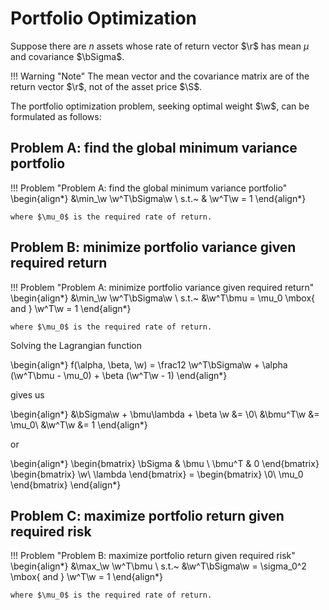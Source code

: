 # Portfolio Optimization
Suppose there are $n$ assets whose rate of return vector $\r$ has mean $\mu$ and covariance $\bSigma$.

!!! Warning "Note"
    The mean vector and the covariance matrix are of the return vector $\r$, not of the asset price $\S$.
    
The portfolio optimization problem, seeking optimal weight $\w$, can be formulated as follows:

## Problem A: find the global minimum variance portfolio
!!! Problem "Problem A: find the global minimum variance portfolio"
    \begin{align*}
    &\min_\w \w^T\bSigma\w \\
    s.t.~ & \w^T\w = 1
    \end{align*}

    where $\mu_0$ is the required rate of return. 


## Problem B: minimize portfolio variance given required return
!!! Problem "Problem A: minimize portfolio variance given required return"
    \begin{align*}
    &\min_\w \w^T\bSigma\w \\
    s.t.~ &\w^T\bmu = \mu_0 \mbox{ and } \w^T\w = 1
    \end{align*}

    where $\mu_0$ is the required rate of return. 

Solving the Lagrangian function

\begin{align*}
    f(\alpha, \beta, \w) = \frac12 \w^T\bSigma\w + \alpha (\w^T\bmu - \mu_0) + \beta (\w^T\w - 1)
\end{align*}

gives us

\begin{align*}
    &\bSigma\w + \bmu\lambda + \beta \w &= \0\\
    &\bmu^T\w &= \mu_0\\
    &\w^T\w &= 1
\end{align*}

or

\begin{align*}
    \begin{bmatrix}
    \bSigma & \bmu \\
    \bmu^T & 0
    \end{bmatrix}
    \begin{bmatrix}
    \w\\
    \lambda
    \end{bmatrix}
    =
    \begin{bmatrix}
    \0\\
    \mu_0
    \end{bmatrix}
\end{align*}

## Problem C: maximize portfolio return given required risk
!!! Problem "Problem B: maximize portfolio return given required risk"
    \begin{align*}
    &\max_\w \w^T\bmu \\
    s.t.~ &\w^T\bSigma\w = \sigma_0^2 \mbox{ and } \w^T\w = 1
    \end{align*}

    where $\mu_0$ is the required rate of return. 